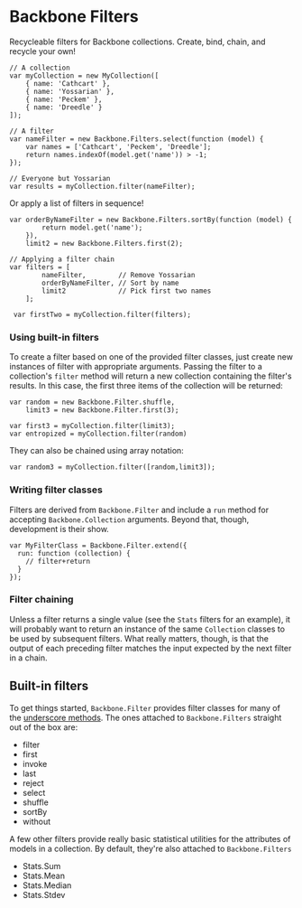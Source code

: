 Backbone Filters
================

Recycleable filters for Backbone collections. Create, bind, chain, and 
recycle your own!

    // A collection
    var myCollection = new MyCollection([
        { name: 'Cathcart' },
        { name: 'Yossarian' },
        { name: 'Peckem' },
        { name: 'Dreedle' }
    ]);

    // A filter
    var nameFilter = new Backbone.Filters.select(function (model) {
        var names = ['Cathcart', 'Peckem', 'Dreedle'];
        return names.indexOf(model.get('name')) > -1;
    });

    // Everyone but Yossarian
    var results = myCollection.filter(nameFilter); 

Or apply a list of filters in sequence!

    var orderByNameFilter = new Backbone.Filters.sortBy(function (model) {
            return model.get('name');
        }),
        limit2 = new Backbone.Filters.first(2);

    // Applying a filter chain
    var filters = [
            nameFilter,        // Remove Yossarian
            orderByNameFilter, // Sort by name
            limit2             // Pick first two names
        ];
        
     var firstTwo = myCollection.filter(filters);

### Using built-in filters

To create a filter based on one of the provided filter classes, just create
new instances of filter with appropriate arguments. Passing the filter to a 
collection's `filter` method will return a new collection containing the 
filter's results. In this case, the first three items of the collection will 
be returned:

    var random = new Backbone.Filter.shuffle,
        limit3 = new Backbone.Filter.first(3);

    var first3 = myCollection.filter(limit3);
    var entropized = myCollection.filter(random)

They can also be chained using array notation:

    var random3 = myCollection.filter([random,limit3]);

### Writing filter classes

Filters are derived from `Backbone.Filter` and include a `run` method for
accepting `Backbone.Collection` arguments. Beyond that, though, development
is their show.

    var MyFilterClass = Backbone.Filter.extend({
      run: function (collection) {
        // filter+return
      }
    });

### Filter chaining

Unless a filter returns a single value (see the `Stats` filters for an example),
it will probably want to return an instance of the same `Collection` classes to
be used by subsequent filters. What really matters, though, is that the output
of each preceding filter matches the input expected by the next filter in a 
chain.

## Built-in filters

To get things started, `Backbone.Filter` provides filter classes for many of the 
[underscore methods](http://documentcloud.github.com/backbone/#Collection-Underscore-Methods).
The ones attached to `Backbone.Filters` straight out of the box are:

* filter
* first
* invoke
* last
* reject
* select
* shuffle
* sortBy
* without

A few other filters provide really basic statistical utilities for the attributes
of models in a collection. By default, they're also attached to `Backbone.Filters`

* Stats.Sum
* Stats.Mean
* Stats.Median
* Stats.Stdev

